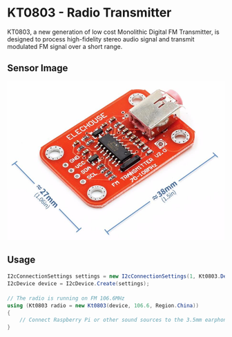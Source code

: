 # KT0803 - Radio Transmitter
KT0803, a new generation of low cost Monolithic Digital FM Transmitter, is designed to process high-fidelity stereo audio signal and transmit modulated FM signal over a short range. 

## Sensor Image
![](sensor.jpg)

## Usage
```C#
I2cConnectionSettings settings = new I2cConnectionSettings(1, Kt0803.DefaultI2cAddress);
I2cDevice device = I2cDevice.Create(settings);

// The radio is running on FM 106.6MHz
using (Kt0803 radio = new Kt0803(device, 106.6, Region.China))
{
    // Connect Raspberry Pi or other sound sources to the 3.5mm earphone jack of the module
}
```